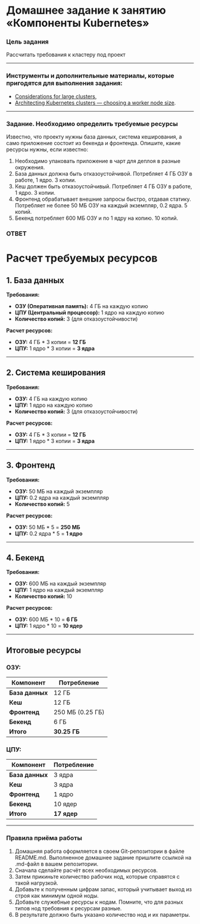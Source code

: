 # Домашнее задание к занятию «Компоненты Kubernetes»

### Цель задания

Рассчитать требования к кластеру под проект

------

### Инструменты и дополнительные материалы, которые пригодятся для выполнения задания:

- [Considerations for large clusters](https://kubernetes.io/docs/setup/best-practices/cluster-large/),
- [Architecting Kubernetes clusters — choosing a worker node size](https://learnk8s.io/kubernetes-node-size).

------

### Задание. Необходимо определить требуемые ресурсы
Известно, что проекту нужны база данных, система кеширования, а само приложение состоит из бекенда и фронтенда. Опишите, какие ресурсы нужны, если известно:

1. Необходимо упаковать приложение в чарт для деплоя в разные окружения. 
2. База данных должна быть отказоустойчивой. Потребляет 4 ГБ ОЗУ в работе, 1 ядро. 3 копии. 
3. Кеш должен быть отказоустойчивый. Потребляет 4 ГБ ОЗУ в работе, 1 ядро. 3 копии. 
4. Фронтенд обрабатывает внешние запросы быстро, отдавая статику. Потребляет не более 50 МБ ОЗУ на каждый экземпляр, 0.2 ядра. 5 копий. 
5. Бекенд потребляет 600 МБ ОЗУ и по 1 ядру на копию. 10 копий.
### ОТВЕТ

# Расчет требуемых ресурсов

## 1. База данных

**Требования:**
- **ОЗУ (Оперативная память):** 4 ГБ на каждую копию
- **ЦПУ (Центральный процессор):** 1 ядро на каждую копию
- **Количество копий:** 3 (для отказоустойчивости)

**Расчет ресурсов:**
- **ОЗУ:** 4 ГБ * 3 копии = **12 ГБ**
- **ЦПУ:** 1 ядро * 3 копии = **3 ядра**

---

## 2. Система кеширования

**Требования:**
- **ОЗУ:** 4 ГБ на каждую копию
- **ЦПУ:** 1 ядро на каждую копию
- **Количество копий:** 3 (для отказоустойчивости)

**Расчет ресурсов:**
- **ОЗУ:** 4 ГБ * 3 копии = **12 ГБ**
- **ЦПУ:** 1 ядро * 3 копии = **3 ядра**

---

## 3. Фронтенд

**Требования:**
- **ОЗУ:** 50 МБ на каждый экземпляр
- **ЦПУ:** 0.2 ядра на каждый экземпляр
- **Количество копий:** 5

**Расчет ресурсов:**
- **ОЗУ:** 50 МБ * 5 = **250 МБ**
- **ЦПУ:** 0.2 ядра * 5 = **1 ядро**

---

## 4. Бекенд

**Требования:**
- **ОЗУ:** 600 МБ на каждый экземпляр
- **ЦПУ:** 1 ядро на каждый экземпляр
- **Количество копий:** 10

**Расчет ресурсов:**
- **ОЗУ:** 600 МБ * 10 = **6 ГБ**
- **ЦПУ:** 1 ядро * 10 = **10 ядер**

---

## Итоговые ресурсы

### ОЗУ:

| Компонент     | Потребление |
|---------------|-------------|
| **База данных** | 12 ГБ      |
| **Кеш**         | 12 ГБ      |
| **Фронтенд**    | 250 МБ (0.25 ГБ) |
| **Бекенд**      | 6 ГБ       |
| **Итого**       | **30.25 ГБ** |

### ЦПУ:

| Компонент     | Потребление |
|---------------|-------------|
| **База данных** | 3 ядра     |
| **Кеш**         | 3 ядра     |
| **Фронтенд**    | 1 ядро     |
| **Бекенд**      | 10 ядер    |
| **Итого**       | **17 ядер** |

---


### Правила приёма работы

1. Домашняя работа оформляется в своем Git-репозитории в файле README.md. Выполненное домашнее задание пришлите ссылкой на .md-файл в вашем репозитории.
2. Сначала сделайте расчёт всех необходимых ресурсов.
3. Затем прикиньте количество рабочих нод, которые справятся с такой нагрузкой.
4. Добавьте к полученным цифрам запас, который учитывает выход из строя как минимум одной ноды. 
5. Добавьте служебные ресурсы к нодам. Помните, что для разных типов нод требовния к ресурсам разные. 
6. В результате должно быть указано количество нод и их параметры.

